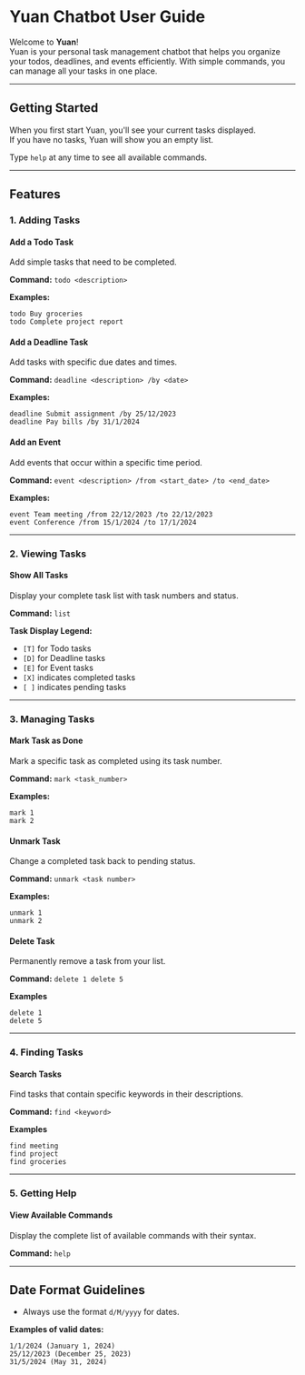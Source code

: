 # Yuan Chatbot User Guide

Welcome to **Yuan**!  
Yuan is your personal task management chatbot that helps you organize your todos, deadlines, and events efficiently. With simple commands, you can manage all your tasks in one place.

---

## Getting Started

When you first start Yuan, you'll see your current tasks displayed.  
If you have no tasks, Yuan will show you an empty list.

Type `help` at any time to see all available commands.

---

## Features

### 1. Adding Tasks

#### Add a Todo Task
Add simple tasks that need to be completed.

**Command:**
``
todo <description>
``

**Examples:**
```
todo Buy groceries
todo Complete project report
```


#### Add a Deadline Task
Add tasks with specific due dates and times.

**Command:**
``
deadline <description> /by <date>
``

**Examples:**
```
deadline Submit assignment /by 25/12/2023
deadline Pay bills /by 31/1/2024
```


#### Add an Event
Add events that occur within a specific time period.

**Command:**
``
event <description> /from <start_date> /to <end_date>
``

**Examples:**
```
event Team meeting /from 22/12/2023 /to 22/12/2023
event Conference /from 15/1/2024 /to 17/1/2024
```


---

### 2. Viewing Tasks

#### Show All Tasks
Display your complete task list with task numbers and status.

**Command:**
``
list
``

**Task Display Legend:**
- `[T]` for Todo tasks
- `[D]` for Deadline tasks
- `[E]` for Event tasks
- `[X]` indicates completed tasks
- `[ ]` indicates pending tasks

---

### 3. Managing Tasks

#### Mark Task as Done
Mark a specific task as completed using its task number.

**Command:**
``
mark <task_number>
``

**Examples:**
```
mark 1
mark 2
```

#### Unmark Task
Change a completed task back to pending status.

**Command:**
``
unmark <task number>
``

**Examples:**
```
unmark 1
unmark 2
```


#### Delete Task
Permanently remove a task from your list.

**Command:**
``
delete 1
delete 5
``

**Examples**
```
delete 1
delete 5
```

---

### 4. Finding Tasks

#### Search Tasks
Find tasks that contain specific keywords in their descriptions.

**Command:**
``
find <keyword>
``

**Examples**
```
find meeting
find project
find groceries
```


---

### 5. Getting Help

#### View Available Commands
Display the complete list of available commands with their syntax.

**Command:**
``
help
``


---

## Date Format Guidelines

- Always use the format `d/M/yyyy` for dates.

**Examples of valid dates:**
```
1/1/2024 (January 1, 2024)
25/12/2023 (December 25, 2023)
31/5/2024 (May 31, 2024)
```